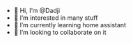 - 👋 Hi, I’m @Dadji
- 👀 I’m interested in many stuff
- 🌱 I’m currently learning home assistant
- 💞️ I’m looking to collaborate on it


<!---
Dadji/Dadji is a ✨ special ✨ repository because its `README.md` (this file) appears on your GitHub profile.
You can click the Preview link to take a look at your changes.
--->

